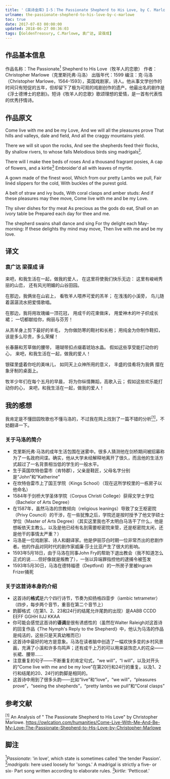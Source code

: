 ```yaml
---
title: '《英诗金库》I-5：The Passionate Shepherd to His Love, by C. Marlowe'
urlname: the-passionate-shepherd-to-his-love-by-c-marlowe
toc: true
date: 2017-07-03 00:00:00
updated: 2018-06-27 00:36:03
tags: [GoldenTreasury, C.Marlowe, 袁广达, 梁葆成]
---
```


## 作品基本信息

作品名称：The Passionate<a href="#note1" id="note1ref"><sup>1</sup></a> Shepherd to His Love（牧羊人的恋歌）
作者：Christopher Marlowe（克里斯托弗·马洛）
出版年代：1599
编注：克·马洛（Christopher Marlowe，1564-1593），英国戏剧家，诗人。他从事文学创作的时间只有短促的五年，但却留下了极为可观的戏剧创作的遗产。他最出名的剧作是《浮士德博士的悲剧》。短诗《牧羊人的恋歌》歌颂理想的爱情，是一首有代表性的优秀抒情诗。

## 作品原文

Come live with me and be my Love,
And we will all the pleasures prove
That hills and valleys, dale and field,
And all the craggy mountains yield.

There we will sit upon the rocks,
And see the shepherds feed their flocks,
By shallow rivers, to whose falls
Melodious birds sing madrigals<a href="#note2" id="note2ref"><sup>2</sup></a>.

There will I make thee beds of roses
And a thousand fragrant posies,
A cap of flowers, and a kirtle<a href="#note3" id="note3ref"><sup>3</sup></a>
Embroider'd all with leaves of myrtle.

A gown made of the finest wool,
Which from our pretty Lambs we pull,
Fair linéd slippers for the cold,
With buckles of the purest gold.

A belt of straw and ivy buds,
With coral clasps and amber studs:
And if these pleasures may thee move,
Come live with me and be my Love.

Thy silver dishes for thy meat
As precious as the gods do eat,
Shall on an ivory table be
Prepared each day for thee and me.

The shepherd swains shall dance and sing
For thy delight each May-morning:
If these delights thy mind may move,
Then live with me and be my love.


## 译文
### 袁广达 梁葆成 译
来吧，和我生活在一起，做我的爱人，
在这里将使我们快乐无边：
这里有峻峭秀丽的山峦，
还有风光明媚的山谷田园。

在那边，我俩坐在山岩上，
看牧羊人喂养可爱的羔羊；
在浅浅的小溪旁，
鸟儿随着潺潺流水把爱情歌唱。

在那边，我将用玫瑰编一顶花冠，
用成千的花束做床，
用爱神木的叶子织成长裙；
一切都献给你，绚丽与芬芳！

从羔羊身上剪下最好的羊毛，
为你做防寒的鞋衬和长袍；
用纯金为你制作鞋扣，
该是多么珍贵，多么荣耀！

长春藤和芳草做的腰带，
珊瑚带扣点缀着琥珀水晶。
假如这些享受能打动你的心，
来吧，和我生活在一起，做我的爱人！

银碟里盛着你吃的美味儿，
如同天上众神所用的意义，
丰盛的佳肴将为我俩
摆在象牙制的桌面上。

牧羊少年们在每个五月的早晨，
将为你纵情舞蹈，高歌入云；
假如这些欢乐能打动你的心，
来吧，和我生活在一起，做我的爱人！

## 我的感想

我肯定是不懂田园牧歌也不懂马洛的，不过我在网上找到了一篇不错的分析<a href="#bib1" id="bib1ref"><sup>[1]</sup></a>，不妨翻译一下。

### 关于马洛的简介

* 克里斯托弗·马洛的成年生活包围在迷雾中。很多人猜测他在剑桥期间被招募称为了一名政府间谍。确实，他从大学未经解释地离开了很久，而且他的生活方式超过了一名背景相当低的学生的一般水平。
* 生于英国坎特伯雷市（肯特郡），父亲是鞋匠，父母名字分别是“John”和“Katherine”
* 在坎特伯雷市上了国王学院（Kings School）（现在这所学校里的一栋房子以他命名）
* 1584年于剑桥大学圣体学院（Corpus Christi College）获得文学士学位（Bachelor of Arts Degree）
* 在1587年，虽然马洛的宗教倾向（religious leanings）导致了女王枢密院（Privy Council）的干涉，在一些犹豫之后，学院还是按时授予了他文学硕士学位（Master of Arts Degree）（其实这里我也不太明白马洛干了什么，他是想皈依天主教么，以及是他已经有名到需要枢密院来管，还是枢密院太闲，还是他干的事情太严重？）
* 马洛是一位戏剧家、诗人和翻译家。他是伊丽莎白时期一位非常杰出的悲剧作者。他的作品对同时代的剧作家威廉·莎士比亚产生了很大的影响。
* 1593年5月18日，由于马洛在同事John Fry的帮助下退出教会（我不知道怎么正式的说……但好像就是叛教了），一张以异端罪指控他的逮捕令被签发
* 1593年5月30日，马洛在德特福德（Deptford）的一所房子里被Ingram Frizer捅死

### 关于这首诗本身的介绍

* 这首诗的**格式**是六个四行诗节，节奏为抑扬格四音步（iambic tetrameter）（四步，每步两个音节，重音在第二个音节上）
* 韵脚格式（在第1、2、23和24行的结尾允许尾韵的出现）是AABB CCDD EEFF GGHH IIJJ KKAA
* 你可能会感觉这首诗的**语调**是很有诱惑性的（虽然在Walter Raleigh对这首诗的回复作品《The Nymph's Reply to the Shepherd》中，他认为马洛的作品是纯洁的，这些只是天真幼稚而已）
* 这首诗中最好的地方是意象。马洛在读者脑中创造了一幅欢快多变的乡村风景画，充满了小溪和许多鸟鸣声；还有成千上万的可以用来装饰恋人的花朵——长裙、腰带……
* 注意重复的句子——不断重复的肯定句式，“we will”，“I will”，以及对开头的“Come live with me and be my love”在第20行和24行的重复。以及1、2行和结尾的20、24行的韵脚是相同的。
* 这首诗中用到了很多头韵——比如“live”和“love”，“we will”，“pleasures prove”，“seeing the shepherds”，“pretty lambs we pull”和“Coral clasps”

## 参考文献
<a id="bib1" href="#bib1ref"><sup>[1]</sup></a> An Analysis of " The Passionate Shepherd to His Love" by Christopher Marlowe. <https://owlcation.com/humanities/Come-Live-With-Me-And-Be-My-Love-The-Passionate-Shepherd-to-His-Love-by-Christopher-Marlowe>

## 脚注
<a id="note1" href="#note1ref"><sup>1</sup></a>*Passionate*: 'in love', which state is sometimes called 'the tender Passion'.
<a id="note2" href="#note2ref"><sup>2</sup></a>*madrigals*: here used loosely for 'songs.' A madrigal is strictly a five- or six- Part song written according to elaborate rules.
<a id="note3" href="#note3ref"><sup>3</sup></a>*kirtle*: 'Petticoat.'
